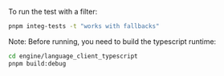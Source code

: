 To run the test with a filter:

``` bash
pnpm integ-tests -t "works with fallbacks"
```


Note: Before running, you need to build the typescript runtime:

``` bash
cd engine/language_client_typescript
pnpm build:debug
```
